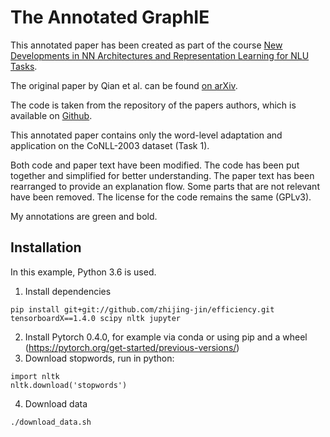 
# The Annotated GraphIE
This annotated paper has been created as part of the course [New Developments in NN Architectures and Representation Learning for NLU Tasks](https://www.cl.uni-heidelberg.de/courses/ss19/NNARL/).

The original paper by Qian et al. can be found [on arXiv](https://arxiv.org/abs/1810.13083).

 The code is taken from the repository of the papers authors, which is available on [Github](https://github.com/thomas0809/GraphIE).

This annotated paper contains only the word-level adaptation and application on the CoNLL-2003 dataset (Task 1).

Both code and paper text have been modified. The code has been put together and simplified for better understanding. The paper text has been rearranged to provide an explanation flow. Some parts that are not relevant have been removed. The license for the code remains the same (GPLv3).

My annotations are green and bold.

## Installation
In this example, Python 3.6 is used.
1. Install dependencies
```
pip install git+git://github.com/zhijing-jin/efficiency.git tensorboardX==1.4.0 scipy nltk jupyter
```
2. Install Pytorch 0.4.0, for example via conda or using pip and a wheel (https://pytorch.org/get-started/previous-versions/)
3. Download stopwords, run in python:
```
import nltk
nltk.download('stopwords')
```
4. Download data
```
./download_data.sh
```
